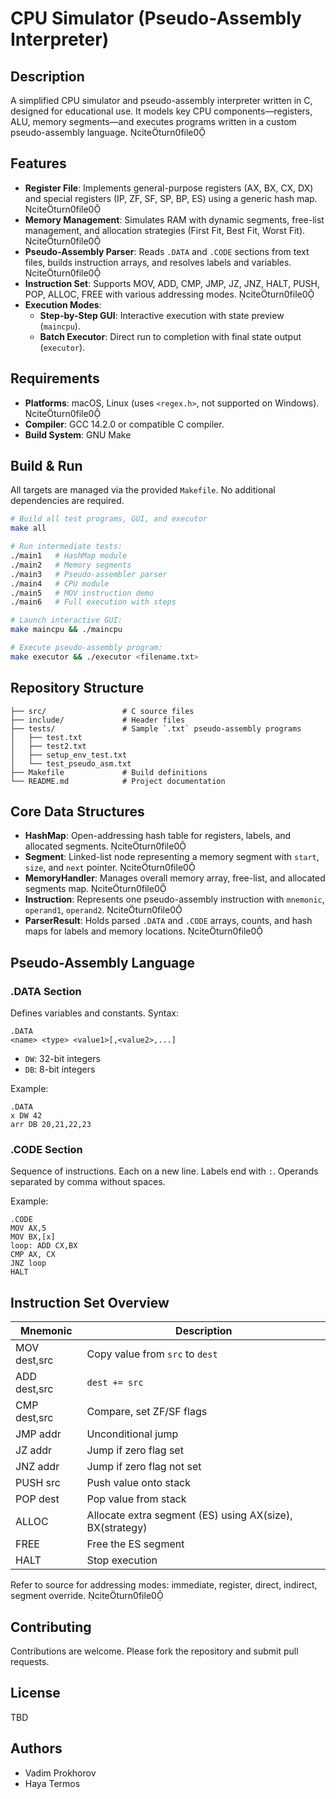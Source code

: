 # CPU Simulator (Pseudo-Assembly Interpreter)

## Description

A simplified CPU simulator and pseudo-assembly interpreter written in C, designed for educational use. It models key CPU components—registers, ALU, memory segments—and executes programs written in a custom pseudo-assembly language. citeturn0file0

## Features

- **Register File**: Implements general-purpose registers (AX, BX, CX, DX) and special registers (IP, ZF, SF, SP, BP, ES) using a generic hash map. citeturn0file0
- **Memory Management**: Simulates RAM with dynamic segments, free-list management, and allocation strategies (First Fit, Best Fit, Worst Fit). citeturn0file0
- **Pseudo-Assembly Parser**: Reads `.DATA` and `.CODE` sections from text files, builds instruction arrays, and resolves labels and variables. citeturn0file0
- **Instruction Set**: Supports MOV, ADD, CMP, JMP, JZ, JNZ, HALT, PUSH, POP, ALLOC, FREE with various addressing modes. citeturn0file0
- **Execution Modes**:
  - **Step-by-Step GUI**: Interactive execution with state preview (`maincpu`).
  - **Batch Executor**: Direct run to completion with final state output (`executor`).

## Requirements

- **Platforms**: macOS, Linux (uses `<regex.h>`, not supported on Windows). citeturn0file0
- **Compiler**: GCC 14.2.0 or compatible C compiler.
- **Build System**: GNU Make

## Build & Run

All targets are managed via the provided `Makefile`. No additional dependencies are required.

```sh
# Build all test programs, GUI, and executor
make all

# Run intermediate tests:
./main1   # HashMap module
./main2   # Memory segments
./main3   # Pseudo-assembler parser
./main4   # CPU module
./main5   # MOV instruction demo
./main6   # Full execution with steps

# Launch interactive GUI:
make maincpu && ./maincpu

# Execute pseudo-assembly program:
make executor && ./executor <filename.txt>
```

## Repository Structure

```
├── src/                 # C source files
├── include/             # Header files
├── tests/               # Sample `.txt` pseudo-assembly programs
│   ├── test.txt
│   ├── test2.txt
│   ├── setup_env_test.txt
│   └── test_pseudo_asm.txt
├── Makefile             # Build definitions
└── README.md            # Project documentation
```

## Core Data Structures

- **HashMap**: Open-addressing hash table for registers, labels, and allocated segments. citeturn0file0
- **Segment**: Linked-list node representing a memory segment with `start`, `size`, and `next` pointer. citeturn0file0
- **MemoryHandler**: Manages overall memory array, free-list, and allocated segments map. citeturn0file0
- **Instruction**: Represents one pseudo-assembly instruction with `mnemonic`, `operand1`, `operand2`. citeturn0file0
- **ParserResult**: Holds parsed `.DATA` and `.CODE` arrays, counts, and hash maps for labels and memory locations. citeturn0file0

## Pseudo-Assembly Language

### .DATA Section

Defines variables and constants. Syntax:

```
.DATA
<name> <type> <value1>[,<value2>,...]
```

- `DW`: 32-bit integers
- `DB`: 8-bit integers

Example:

```
.DATA
x DW 42
arr DB 20,21,22,23
```

### .CODE Section

Sequence of instructions. Each on a new line. Labels end with `:`. Operands separated by comma without spaces.

Example:

```
.CODE
MOV AX,5
MOV BX,[x]
loop: ADD CX,BX
CMP AX, CX
JNZ loop
HALT
```

## Instruction Set Overview

| Mnemonic     | Description                                              |
| ------------ | -------------------------------------------------------- |
| MOV dest,src | Copy value from `src` to `dest`                          |
| ADD dest,src | `dest += src`                                            |
| CMP dest,src | Compare, set ZF/SF flags                                 |
| JMP addr     | Unconditional jump                                       |
| JZ addr      | Jump if zero flag set                                    |
| JNZ addr     | Jump if zero flag not set                                |
| PUSH src     | Push value onto stack                                    |
| POP dest     | Pop value from stack                                     |
| ALLOC        | Allocate extra segment (ES) using AX(size), BX(strategy) |
| FREE         | Free the ES segment                                      |
| HALT         | Stop execution                                           |

Refer to source for addressing modes: immediate, register, direct, indirect, segment override. citeturn0file0

## Contributing

Contributions are welcome. Please fork the repository and submit pull requests.

## License

TBD

## Authors

- Vadim Prokhorov
- Haya Termos

